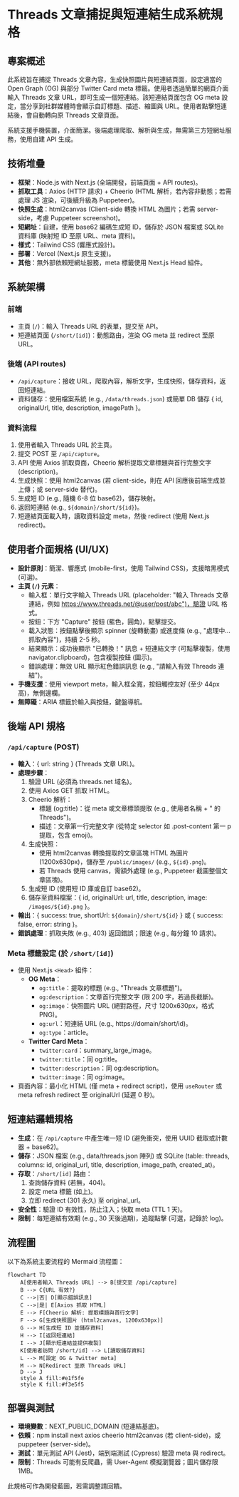 # Threads 文章捕捉與短連結生成系統規格

## 專案概述

此系統旨在捕捉 Threads 文章內容，生成快照圖片與短連結頁面，設定適當的 Open Graph (OG) 與部分 Twitter Card meta 標籤。使用者透過簡單的網頁介面輸入 Threads 文章 URL，即可生成一個短連結。該短連結頁面包含 OG meta 設定，當分享到社群媒體時會顯示自訂標題、描述、縮圖與 URL。使用者點擊短連結後，會自動轉向原 Threads 文章頁面。

系統支援手機裝置，介面簡潔。後端處理爬取、解析與生成，無需第三方短網址服務，使用自建 API 生成。

## 技術堆疊

- **框架**：Node.js with Next.js (全端開發，前端頁面 + API routes)。
- **抓取工具**：Axios (HTTP 請求) + Cheerio (HTML 解析，若內容非動態；若需處理 JS 渲染，可後續升級為 Puppeteer)。
- **快照生成**：html2canvas (Client-side 轉換 HTML 為圖片；若需 server-side，考慮 Puppeteer screenshot)。
- **短網址**：自建，使用 base62 編碼生成短 ID，儲存於 JSON 檔案或 SQLite 資料庫 (映射短 ID 至原 URL、meta 資料)。
- **樣式**：Tailwind CSS (響應式設計)。
- **部署**：Vercel (Next.js 原生支援)。
- **其他**：無外部依賴短網址服務，meta 標籤使用 Next.js Head 組件。

## 系統架構

### 前端

- 主頁 (`/`)：輸入 Threads URL 的表單，提交至 API。
- 短連結頁面 (`/short/[id]`)：動態路由，渲染 OG meta 並 redirect 至原 URL。

### 後端 (API routes)

- `/api/capture`：接收 URL，爬取內容，解析文字，生成快照，儲存資料，返回短連結。
- 資料儲存：使用檔案系統 (e.g., `/data/threads.json`) 或簡單 DB 儲存 { id, originalUrl, title, description, imagePath }。

### 資料流程

1. 使用者輸入 Threads URL 於主頁。
2. 提交 POST 至 `/api/capture`。
3. API 使用 Axios 抓取頁面，Cheerio 解析提取文章標題與首行完整文字 (description)。
4. 生成快照：使用 html2canvas (若 client-side，則在 API 回應後前端生成並上傳；或 server-side 替代)。
5. 生成短 ID (e.g., 隨機 6-8 位 base62)，儲存映射。
6. 返回短連結 (e.g., `${domain}/short/${id}`)。
7. 短連結頁面載入時，讀取資料設定 meta，然後 redirect (使用 Next.js redirect)。

## 使用者介面規格 (UI/UX)

- **設計原則**：簡潔、響應式 (mobile-first，使用 Tailwind CSS)，支援暗黑模式 (可選)。
- **主頁 (`/`) 元素**：
  - 輸入框：單行文字輸入 Threads URL (placeholder: "輸入 Threads 文章連結，例如 https://www.threads.net/@user/post/abc")，驗證 URL 格式。
  - 按鈕：下方 "Capture" 按鈕 (藍色，圓角)，點擊提交。
  - 載入狀態：按鈕點擊後顯示 spinner (旋轉動畫) 或進度條 (e.g., "處理中... 抓取內容")，持續 2-5 秒。
  - 結果顯示：成功後顯示 "已轉換！" 訊息 + 短連結文字 (可點擊複製，使用 navigator.clipboard)，包含複製按鈕 (圖示)。
  - 錯誤處理：無效 URL 顯示紅色錯誤訊息 (e.g., "請輸入有效 Threads 連結")。
- **手機支援**：使用 viewport meta，輸入框全寬，按鈕觸控友好 (至少 44px 高)，無側邊欄。
- **無障礙**：ARIA 標籤於輸入與按鈕，鍵盤導航。

## 後端 API 規格

### `/api/capture` (POST)

- **輸入**：{ url: string } (Threads 文章 URL)。
- **處理步驟**：
  1. 驗證 URL (必須為 threads.net 域名)。
  2. 使用 Axios GET 抓取 HTML。
  3. Cheerio 解析：
     - 標題 (og:title)：從 meta 或文章標頭提取 (e.g., 使用者名稱 + " 的 Threads")。
     - 描述：文章第一行完整文字 (從特定 selector 如 .post-content 第一 p 提取，包含 emoji)。
  4. 生成快照：
     - 使用 html2canvas 轉換提取的文章區塊 HTML 為圖片 (1200x630px)，儲存至 `/public/images/` (e.g., `${id}.png`)。
     - 若 Threads 使用 canvas，需額外處理 (e.g., Puppeteer 截圖整個文章區塊)。
  5. 生成短 ID (使用短 ID 庫或自訂 base62)。
  6. 儲存至資料檔案：{ id, originalUrl: url, title, description, image: `/images/${id}.png` }。
- **輸出**：{ success: true, shortUrl: `${domain}/short/${id}` } 或 { success: false, error: string }。
- **錯誤處理**：抓取失敗 (e.g., 403) 返回錯誤；限速 (e.g., 每分鐘 10 請求)。

### Meta 標籤設定 (於 `/short/[id]`)

- 使用 Next.js `<Head>` 組件：
  - **OG Meta**：
    - `og:title`：提取的標題 (e.g., "Threads 文章標題")。
    - `og:description`：文章首行完整文字 (限 200 字，若過長截斷)。
    - `og:image`：快照圖片 URL (絕對路徑，尺寸 1200x630px，格式 PNG)。
    - `og:url`：短連結 URL (e.g., https://domain/short/id)。
    - `og:type`：article。
  - **Twitter Card Meta**：
    - `twitter:card`：summary_large_image。
    - `twitter:title`：同 og:title。
    - `twitter:description`：同 og:description。
    - `twitter:image`：同 og:image。
- 頁面內容：最小化 HTML (僅 meta + redirect script)，使用 `useRouter` 或 meta refresh redirect 至 originalUrl (延遲 0 秒)。

## 短連結邏輯規格

- **生成**：在 `/api/capture` 中產生唯一短 ID (避免衝突，使用 UUID 截取或計數器 + base62)。
- **儲存**：JSON 檔案 (e.g., data/threads.json 陣列) 或 SQLite (table: threads, columns: id, original_url, title, description, image_path, created_at)。
- **存取**：`/short/[id]` 路由：
  1. 查詢儲存資料 (若無，404)。
  2. 設定 meta 標籤 (如上)。
  3. 立即 redirect (301 永久) 至 original_url。
- **安全性**：驗證 ID 有效性，防止注入；快取 meta (TTL 1 天)。
- **限制**：每短連結有效期 (e.g., 30 天後過期)，追蹤點擊 (可選，記錄於 log)。

## 流程圖

以下為系統主要流程的 Mermaid 流程圖：

```mermaid
flowchart TD
    A[使用者輸入 Threads URL] --> B[提交至 /api/capture]
    B --> C{URL 有效?}
    C -->|否| D[顯示錯誤訊息]
    C -->|是| E[Axios 抓取 HTML]
    E --> F[Cheerio 解析: 提取標題與首行文字]
    F --> G[生成快照圖片 (html2canvas, 1200x630px)]
    G --> H[生成短 ID 並儲存資料]
    H --> I[返回短連結]
    I --> J[顯示短連結並提供複製]
    K[使用者訪問 /short/id] --> L[讀取儲存資料]
    L --> M[設定 OG & Twitter meta]
    M --> N[Redirect 至原 Threads URL]
    D --> J
    style A fill:#e1f5fe
    style K fill:#f3e5f5
```

## 部署與測試

- **環境變數**：NEXT_PUBLIC_DOMAIN (短連結基底)。
- **依賴**：npm install next axios cheerio html2canvas (若 client-side)，或 puppeteer (server-side)。
- **測試**：單元測試 API (Jest)，端到端測試 (Cypress) 驗證 meta 與 redirect。
- **限制**：Threads 可能有反爬蟲，需 User-Agent 模擬瀏覽器；圖片儲存限 1MB。

此規格可作為開發藍圖，若需調整請回饋。
